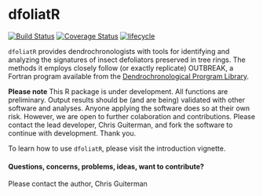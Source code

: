 # dfoliatR

[![Build Status](https://travis-ci.org/chguiterman/dfoliatR.svg?branch=master)](https://travis-ci.org/chguiterman/dfoliatR)
[![Coverage Status](https://coveralls.io/repos/github/chguiterman/dfoliatR/badge.svg?branch=master)](https://coveralls.io/github/chguiterman/dfoliatR?branch=master)
[![lifecycle](https://img.shields.io/badge/lifecycle-maturing-blue.svg)](https://www.tidyverse.org/lifecycle/#maturing)

`dfoliatR` provides dendrochronologists with tools for identifying and analyzing the signatures of insect defoliators preserved in tree rings. The methods it employs closely follow (or exactly replicate) OUTBREAK, a Fortran program available from the [Dendrochronological Prorgram Library](https://www.ltrr.arizona.edu/pub/dpl/). 

**Please note** This R package is under development. All functions are preliminary. Output results should be (and are being) validated with other software and analyses. Anyone applying the software does so at their own risk. However, we are open to further colaboration and contributions. Please contact the lead developer, Chris Guiterman, and fork the software to continue with development. Thank you.

To learn how to use `dfoliatR`, please visit the introduction vignette. 

#### Questions, concerns, problems, ideas, want to contribute?
Please contact the author, Chris Guiterman







